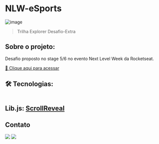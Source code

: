 # NLW-eSports 
![image](https://user-images.githubusercontent.com/105132452/190727778-e14de3ca-d3fd-4ff1-b8ec-8cfb5ce54c88.png)
>Trilha Explorer Desafio-Extra
## Sobre o projeto:

Desafio proposto no stage 5/6 no evento Next Level Week da Rocketseat.

[🔗 Clique aqui para acessar](https://andersonrs080.github.io/NLW-eSports-Explorer-Desafio-Extra/)

## 🛠 Tecnologias:

<img src="https://img.shields.io/badge/HTML5-E34F26?style=for-the-badge&logo=html5&logoColor=white" alt=""> <br>
<img src="https://img.shields.io/badge/CSS3-1572B6?style=for-the-badge&logo=css3&logoColor=white" alt=""><br>
## Lib.js: [ScrollReveal](https://scrollrevealjs.org/)


<!--# Autor:-->
## Contato
<a href="https://www.linkedin.com/in/anderson-r-souza" target="_blank"><img src="https://img.shields.io/badge/-LinkedIn-%230077B5?style=for-the-badge&logo=linkedin&logoColor=white" target="_blank"></a> 
<a href = "mailto:anderson.rodriguesouz@gmail.com"><img src="https://img.shields.io/badge/-Gmail-%23333?style=for-the-badge&logo=gmail&logoColor=white" target="_blank"></a>
